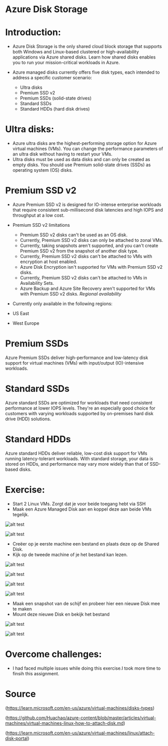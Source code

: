 # Azure Disk Storage

# Introduction:

- Azure Disk Storage is the only shared cloud block storage that supports both Windows and Linux-based clustered or high-availability applications via Azure shared disks. Learn how shared disks enables you to run your mission-critical workloads in Azure.
- Azure managed disks currently offers five disk types, each intended to address a specific customer scenario:

  - Ultra disks
  - Premium SSD v2
  - Premium SSDs (solid-state drives)
  - Standard SSDs
  - Standard HDDs (hard disk drives)

# Ultra disks:
- Azure ultra disks are the highest-performing storage option for Azure virtual machines (VMs). You can change the performance parameters of an ultra disk without having to restart your VMs.
- Ultra disks must be used as data disks and can only be created as empty disks. You should use Premium solid-state drives (SSDs) as operating system (OS) disks.

# Premium SSD v2
- Azure Premium SSD v2 is designed for IO-intense enterprise workloads that require consistent sub-millisecond disk latencies and high IOPS and throughput at a low cost.
- Premium SSD v2 limitations
   - Premium SSD v2 disks can't be used as an OS disk.
   - Currently, Premium SSD v2 disks can only be attached to zonal VMs.
   - Currently, taking snapshots aren't supported, and you can't create    Premium SSD v2 from the snapshot of another disk type.
   - Currently, Premium SSD v2 disks can't be attached to VMs with encryption at host enabled.
  - Azure Disk Encryption isn't supported for VMs with Premium SSD v2 disks.
   - Currently, Premium SSD v2 disks can't be attached to VMs in Availability Sets.
  - Azure Backup and Azure Site Recovery aren't supported for VMs with Premium SSD v2 disks.
*Regional availability*
- Currently only available in the following regions:

- US East
- West Europe
# Premium SSDs
Azure Premium SSDs deliver high-performance and low-latency disk support for virtual machines (VMs) with input/output (IO)-intensive workloads.
# Standard SSDs
Azure standard SSDs are optimized for workloads that need consistent performance at lower IOPS levels. They're an especially good choice for customers with varying workloads supported by on-premises hard disk drive (HDD) solutions.
# Standard HDDs
Azure standard HDDs deliver reliable, low-cost disk support for VMs running latency-tolerant workloads. With standard storage, your data is stored on HDDs, and performance may vary more widely than that of SSD-based disks. 


# Exercise:

- Start 2 Linux VMs. Zorgt dat je voor beide toegang hebt via SSH
- Maak een Azure Managed Disk aan en koppel deze aan beide VMs tegelijk.


![alt test](../00_includes/Azure1week5/machines.png "machines.png")

![alt test](../00_includes/Azure1week5/managementgroup.png "managementgroup.png")


- Creëer op je eerste machine een bestand en plaats deze op de Shared Disk.
- Kijk op de tweede machine of je het bestand kan lezen.


![alt test](../00_includes/Azure1week5/mountmachine1.png "mountmachine1.png")



![alt test](../00_includes/Azure1week5/mountmachine2.png "mountmachine2.png")



![alt test](../00_includes/Azure1week5/filecreatingmachine1.png  "filecreatingmachine1.png")



![alt test](../00_includes/Azure1week5/fileinmachine2.png "filemachine2.png")



- Maak een snapshot van de schijf en probeer hier een nieuwe Disk mee te maken
- Mount deze nieuwe Disk en bekijk het bestand



![alt test](../00_includes/Azure1week5/snapdiskdatadrive1.png "snapdiskdatadrive.png")


![alt test](../00_includes/Azure1week5/Screenshot%202022-10-30%20131914.png "Screenshot%202022-10-30%20131914.png")

# Overcome challenges:
- I had faced multiple issues while doing this exercise.I took more time to finsih this assignment.


# Source
(https://learn.microsoft.com/en-us/azure/virtual-machines/disks-types)

(https://github.com/Huachao/azure-content/blob/master/articles/virtual-machines/virtual-machines-linux-how-to-attach-disk.md)

(https://learn.microsoft.com/en-us/azure/virtual-machines/linux/attach-disk-portal)

